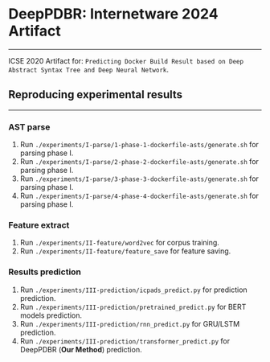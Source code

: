 # DeepPDBR: Internetware 2024 Artifact

***

ICSE 2020 Artifact for: `Predicting Docker Build Result based on Deep Abstract Syntax Tree and Deep Neural Network`.

## Reproducing experimental results

***

### AST parse

1. Run `./experiments/I-parse/1-phase-1-dockerfile-asts/generate.sh` for parsing phase I.
2. Run `./experiments/I-parse/2-phase-2-dockerfile-asts/generate.sh` for parsing phase I.
3. Run `./experiments/I-parse/3-phase-3-dockerfile-asts/generate.sh` for parsing phase I.
4. Run `./experiments/I-parse/4-phase-4-dockerfile-asts/generate.sh` for parsing phase I.

### Feature extract

1. Run `./experiments/II-feature/word2vec` for corpus training.
2. Run `./experiments/II-feature/feature_save` for feature saving.

### Results prediction

1. Run `./experiments/III-prediction/icpads_predict.py` for prediction prediction.
2. Run `./experiments/III-prediction/pretrained_predict.py` for BERT models prediction.
3. Run `./experiments/III-prediction/rnn_predict.py` for GRU/LSTM prediction.
4. Run `./experiments/III-prediction/transformer_predict.py` for DeepPDBR (**Our Method**) prediction.
